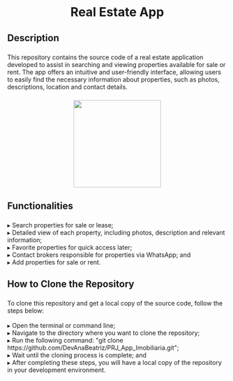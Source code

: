 <h1 align="center">Real Estate App</h1>

###

<h2 align="left">Description</h2>

###

<p align="left">This repository contains the source code of a real estate application developed to assist in searching and viewing properties available for sale or rent. The app offers an intuitive and user-friendly interface, allowing users to easily find the necessary information about properties, such as photos, descriptions, location and contact details.</p>

###

<div align="center">
  <img height="200" src="gif"  />
</div>

###

<h2 align="left">Functionalities</h2>

###

<p align="left">▸ Search properties for sale or lease;<br>▸ Detailed view of each property, including photos, description and relevant information;<br>▸ Favorite properties for quick access later;<br>▸ Contact brokers responsible for properties via WhatsApp; and<br>▸ Add properties for sale or rent.</p>

###

<h2 align="left">How to Clone the Repository</h2>

###

<p align="left">To clone this repository and get a local copy of the source code, follow the steps below:<br><br>▸ Open the terminal or command line;<br>▸ Navigate to the directory where you want to clone the repository;<br>▸ Run the following command: "git clone https://github.com/DevAnaBeatriz/PRJ_App_Imobiliaria.git";<br>▸ Wait until the cloning process is complete; and<br>▸ After completing these steps, you will have a local copy of the repository in your development environment.</p>

###
